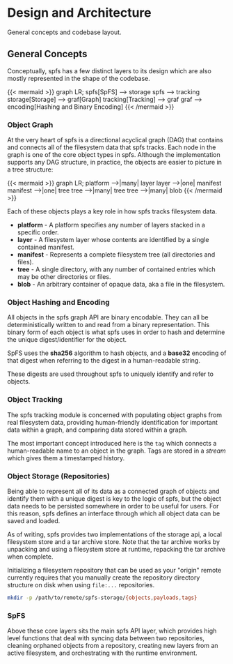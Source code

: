 # Design and Architecture

General concepts and codebase layout.

## General Concepts

Conceptually, spfs has a few distinct layers to its design which are also mostly represented in the shape of the codebase.

{{< mermaid >}}
graph LR;
spfs[SpFS] --> storage
spfs --> tracking
storage[Storage] --> graf[Graph]
tracking[Tracking] --> graf
graf --> encoding[Hashing and Binary Encoding]
{{< /mermaid >}}

### Object Graph

At the very heart of spfs is a directional acyclical graph (DAG) that contains and connects all of the filesystem data that spfs tracks. Each node in the graph is one of the core object types in spfs. Although the implementation supports any DAG structure, in practice, the objects are easier to picture in a tree structure:

{{< mermaid >}}
graph LR;
platform -->|many| layer
layer -->|one| manifest
manifest -->|one| tree
tree -->|many| tree
tree -->|many| blob
{{< /mermaid >}}

Each of these objects plays a key role in how spfs tracks filesystem data.

- **platform** - A platform specifies any number of layers stacked in a specific order.
- **layer** - A filesystem layer whose contents are identified by a single contained manifest.
- **manifest** - Represents a complete filesystem tree (all directories and files).
- **tree** - A single directory, with any number of contained entries which may be other directories or files.
- **blob** - An arbitrary container of opaque data, aka a file in the filesystem.

### Object Hashing and Encoding

All objects in the spfs graph API are binary encodable. They can all be deterministically written to and read from a binary representation. This binary form of each object is what spfs uses in order to hash and determine the unique digest/identifier for the object.

SpFS uses the **sha256** algorithm to hash objects, and a **base32** encoding of that digest when referring to the digest in a human-readable string.

These digests are used throughout spfs to uniquely identify and refer to objects.

### Object Tracking

The spfs tracking module is concerned with populating object graphs from real filesystem data, providing human-friendly identification for important data within a graph, and comparing data stored within a graph.

The most important concept introduced here is the `tag` which connects a human-readable name to an object in the graph. Tags are stored in a _stream_ which gives them a timestamped history.

### Object Storage (Repositories)

Being able to represent all of its data as a connected graph of objects and identify them with a unique digest is key to the logic of spfs, but the object data needs to be persisted somewhere in order to be useful for users. For this reason, spfs defines an interface through which all object data can be saved and loaded.

As of writing, spfs provides two implementations of the storage api, a local filesystem store and a tar archive store. Note that the tar archive works by unpacking and using a filesystem store at runtime, repacking the tar archive when complete.

Initializing a filesystem repository that can be used as your "origin" remote currently requires that you manually create the repository directory structure on disk when using `file:...` repositories.

```bash
mkdir -p /path/to/remote/spfs-storage/{objects,payloads,tags}
```

### SpFS

Above these core layers sits the main spfs API layer, which provides high level functions that deal with syncing data between two repositories, cleaning orphaned objects from a repository, creating new layers from an active filesystem, and orchestrating with the runtime environment.
